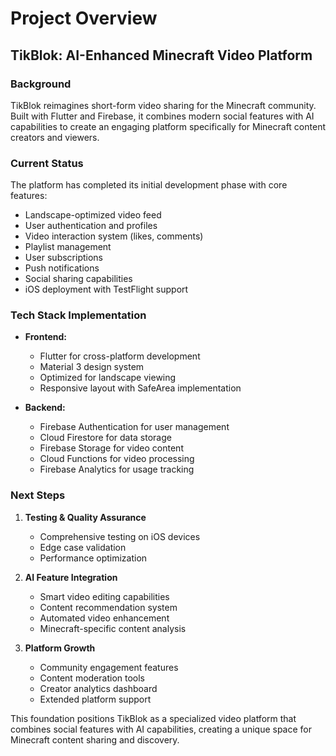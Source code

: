 # Project Overview

## TikBlok: AI-Enhanced Minecraft Video Platform

### Background
TikBlok reimagines short-form video sharing for the Minecraft community. Built with Flutter and Firebase, it combines modern social features with AI capabilities to create an engaging platform specifically for Minecraft content creators and viewers.

### Current Status
The platform has completed its initial development phase with core features:
- Landscape-optimized video feed
- User authentication and profiles
- Video interaction system (likes, comments)
- Playlist management
- User subscriptions
- Push notifications
- Social sharing capabilities
- iOS deployment with TestFlight support

### Tech Stack Implementation
- **Frontend:**
  - Flutter for cross-platform development
  - Material 3 design system
  - Optimized for landscape viewing
  - Responsive layout with SafeArea implementation

- **Backend:**
  - Firebase Authentication for user management
  - Cloud Firestore for data storage
  - Firebase Storage for video content
  - Cloud Functions for video processing
  - Firebase Analytics for usage tracking

### Next Steps
1. **Testing & Quality Assurance**
   - Comprehensive testing on iOS devices
   - Edge case validation
   - Performance optimization

2. **AI Feature Integration**
   - Smart video editing capabilities
   - Content recommendation system
   - Automated video enhancement
   - Minecraft-specific content analysis

3. **Platform Growth**
   - Community engagement features
   - Content moderation tools
   - Creator analytics dashboard
   - Extended platform support

This foundation positions TikBlok as a specialized video platform that combines social features with AI capabilities, creating a unique space for Minecraft content sharing and discovery. 